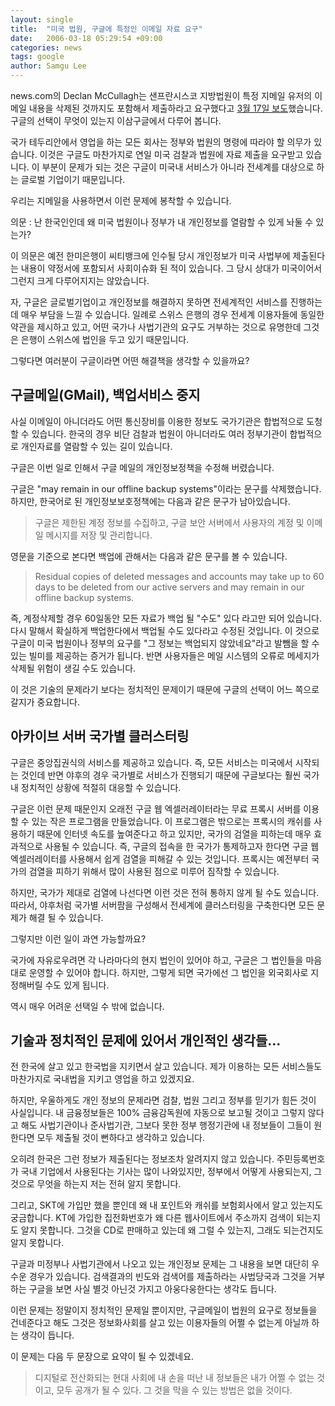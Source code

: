 ```yaml
---
layout: single
title:  "미국 법원, 구글에 특정인 이메일 자료 요구"
date:   2006-03-18 05:29:54 +09:00
categories: news
tags: google
author: Samgu Lee
---
```

news.com의 Declan McCullagh는 샌프란시스코 지방법원이 특정 지메일 유저의 이메일 내용을 삭제된 것까지도 포함해서 제출하라고 요구했다고 [3월 17일 보도](http://news.com.com/2100-1047_3-6050295.html)했습니다. 구글의 선택이 무엇이 있는지 이삼구글에서 다루어 봅니다.

국가 테두리안에서 영업을 하는 모든 회사는 정부와 법원의 명령에 따라야 할 의무가 있습니다. 이것은 구글도 마찬가지로 연일 미국 검찰과 법원에 자료 제출을 요구받고 있습니다. 이 부분이 문제가 되는 것은 구글이 미국내 서비스가 아니라 전세계를 대상으로 하는 글로벌 기업이기 때문입니다.

우리는 지메일을 사용하면서 이런 문제에 봉착할 수 있습니다.

의문 : 난 한국인인데 왜 미국 법원이나 정부가 내 개인정보를 열람할 수 있게 놔둘 수 있는가?

이 의문은 예전 한미은행이 씨티뱅크에 인수될 당시 개인정보가 미국 사법부에 제출된다는 내용이 약정서에 포함되서 사회이슈화 된 적이 있습니다. 그 당시 상대가 미국이어서 그런지 크게 다루어지지는 않았습니다.

자, 구글은 글로벌기업이고 개인정보를 해결하지 못하면 전세계적인 서비스를 진행하는데 매우 부담을 느낄 수 있습니다. 일례로 스위스 은행의 경우 전세계 이용자들에 동일한 약관을 제시하고 있고, 어떤 국가나 사법기관의 요구도 거부하는 것으로 유명한데 그것은 은행이 스위스에 법인을 두고 있기 때문입니다.

그렇다면 여러분이 구글이라면 어떤 해결책을 생각할 수 있을까요?

## 구글메일(GMail), 백업서비스 중지

사실 이메일이 아니더라도 어떤 통신장비를 이용한 정보도 국가기관은 합법적으로 도청할 수 있습니다. 한국의 경우 비단 검찰과 법원이 아니더라도 여러 정부기관이 합법적으로 개인자료를 열람할 수 있는 길이 있습니다.

구글은 이번 일로 인해서 구글 메일의 개인정보정책을 수정해 버렸습니다.

구글은 "may remain in our offline backup systems"이라는 문구를 삭제했습니다. 하지만, 한국어로 된 개인정보보호정책에는 다음과 같은 문구가 남아있습니다.

> 구글은 제한된 계정 정보를 수집하고, 구글 보안 서버에서 사용자의 계정 및 이메일 메시지를 저장 및 관리합니다.

영문을 기준으로 본다면 백업에 관해서는 다음과 같은 문구를 볼 수 있습니다.

> Residual copies of deleted messages and accounts may take up to 60 days to be deleted from our active servers and may remain in our offline backup systems.

즉, 계정삭제할 경우 60일동안 모든 자료가 백업 될 "수도" 있다 라고만 되어 있습니다. 다시 말해서 확실하게 백업한다에서 백업될 수도 있다라고 수정된 것입니다. 이 것으로 구글이 미국 법원이나 정부의 요구를 "그 정보는 백업되지 않았네요"라고 발뺌을 할 수 있는 빌미를 제공하는 증거가 됩니다. 반면 사용자들은 메일 시스템의 오류로 메세지가 삭제될 위험이 생길 수도 있습니다.

이 것은 기술의 문제라기 보다는 정치적인 문제이기 때문에 구글의 선택이 어느 쪽으로 갈지가 중요합니다.

## 아카이브 서버 국가별 클러스터링

구글은 중앙집권식의 서비스를 제공하고 있습니다. 즉, 모든 서비스는 미국에서 시작되는 것인데 반면 야후의 경우 국가별로 서비스가 진행되기 때문에 구글보다는 훨씬 국가내 정치적인 상황에 적절히 대응할 수 있습니다.

구글은 이런 문제 때문인지 오래전 구글 웹 엑셀러레이터라는 무료 프록시 서버를 이용할 수 있는 작은 프로그램을 만들었습니다. 이 프로그램은 밖으로는 프록시의 캐쉬를 사용하기 때문에 인터넷 속도를 높여준다고 하고 있지만, 국가의 검열을 피하는데 매우 효과적으로 사용될 수 있습니다. 즉, 구글의 접속을 한 국가가 통제하고자 한다면 구글 웹 엑셀러레이터를 사용해서 쉽게 검열을 피해갈 수 있는 것입니다. 프록시는 예전부터 국가의 검열을 피하기 위해서 많이 사용된 점으로 미루어 짐작할 수 있습니다.

하지만, 국가가 제대로 검열에 나선다면 이런 것은 전혀 통하지 않게 될 수도 있습니다. 따라서, 야후처럼 국가별 서버팜을 구성해서 전세계에 클러스터링을 구축한다면 모든 문제가 해결 될 수 있습니다.

그렇지만 이런 일이 과연 가능할까요?

국가에 자유로우려면 각 나라마다의 현지 법인이 있어야 하고, 구글은 그 법인들을 마음대로 운영할 수 있어야 합니다. 하지만, 그렇게 되면 국가에선 그 법인을 외국회사로 지정해버릴 수도 있게 됩니다.

역시 매우 어려운 선택일 수 밖에 없습니다.

## 기술과 정치적인 문제에 있어서 개인적인 생각들...

전 한국에 살고 있고 한국법을 지키면서 살고 있습니다. 제가 이용하는 모든 서비스들도 마찬가지로 국내법을 지키고 영업을 하고 있겠지요.

하지만, 우울하게도 개인 정보의 문제라면 검찰, 법원 그리고 정부를 믿기가 힘든 것이 사실입니다. 내 금융정보들은 100% 금융감독원에 자동으로 보고될 것이고 그렇지 않다고 해도 사법기관이나 준사법기관, 그보다 못한 정부 행정기관에 내 정보들이 그들이 원한다면 모두 제출될 것이 뻔하다고 생각하고 있습니다.

오히려 한국은 그런 정보가 제출된다는 정보조차 알려지지 않고 있습니다. 주민등록번호가 국내 기업에서 사용된다는 기사는 많이 나와있지만, 정부에서 어떻게 사용되는지, 그 것으로 무엇을 하는지 저는 전혀 알지 못합니다.

그리고, SKT에 가입만 했을 뿐인데 왜 내 포인트와 캐쉬를 보험회사에서 알고 있는지도 궁금합니다. KT에 가입한 집전화번호가 왜 다른 웹사이트에서 주소까지 검색이 되는지도 알지 못합니다. 그것을 CD로 판매하고 있는데 왜 그럴 수 있는지, 그래도 되는건지도 알지 못합니다.

구글과 미정부나 사법기관에서 나오고 있는 개인정보 문제는 그 내용을 보면 대단히 우수운 경우가 있습니다. 검색결과의 빈도와 검색어를 제출하라는 사법당국과 그것을 거부하는 구글을 보면 사실 별것 아닌것 가지고 아웅다웅한다는 생각도 듭니다.

이런 문제는 정말이지 정치적인 문제일 뿐이지만, 구글메일이 법원의 요구로 정보들을 건네준다고 해도 그것은 정보화사회를 살고 있는 이용자들의 어쩔 수 없는게 아닐까 하는 생각이 듭니다.

이 문제는 다음 두 문장으로 요약이 될 수 있겠네요.

> 디지털로 전산화되는 현대 사회에 내 손을 떠난 내 정보들은 내가 어쩔 수 없는 것이고, 모두 공개가 될 수 있다. 그 것을 막을 수 있는 방법은 없을 것이다.
